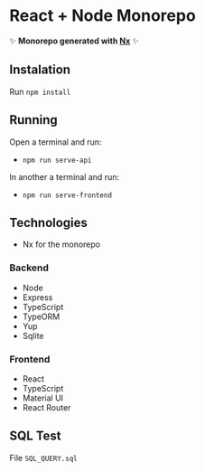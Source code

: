 # React + Node Monorepo

✨ **Monorepo generated with [Nx](https://nx.dev)** ✨

## Instalation

Run `npm install`

## Running

Open a terminal and run:

- `npm run serve-api`

In another a terminal and run:

- `npm run serve-frontend`

## Technologies

- Nx for the monorepo

### Backend

- Node
- Express
- TypeScript
- TypeORM
- Yup
- Sqlite

### Frontend

- React
- TypeScript
- Material UI
- React Router

## SQL Test

File `SQL_QUERY.sql`

